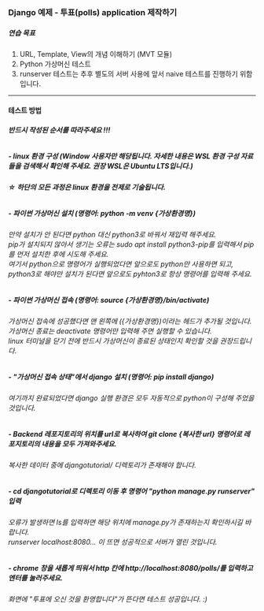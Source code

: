 ### Django 예제 - 투표(polls) application 제작하기

##### 연습 목표
1. URL, Template, View의 개념 이해하기 (MVT 모듈)
2. Python 가상머신 테스트
3. runserver 테스트는 추후 별도의 서버 사용에 앞서 naive 테스트를 진행하기 위함입니다.
---
#### 테스트 방법
###### **반드시 작성된 순서를 따라주세요 !!!**
##### - linux 환경 구성 (Window 사용자만 해당됩니다. 자세한 내용은 WSL 환경 구성 자료들을 검색해서 확인해 주세요. 권장 WSL은 Ubuntu LTS입니다.) 

###### **☆ 하단의 모든 과정은 linux 환경을 전제로 기술됩니다.**
##### - 파이썬 가상머신 설치 (명령어: python -m venv {가상환경명})
###### 만약 설치가 안 된다면 python 대신 python3로 바꿔서 재입력 해주세요.</br>pip가 설치되지 않아서 생기는 오류는 sudo apt install python3-pip를 입력해서 pip를 먼저 설치한 후에 시도해 주세요. </br>*여기서 python으로 명령어가 실행되었다면 앞으로도 python만 사용하면 되고, python3로 해야만 설치가 된다면 앞으로도 pyhton3로 항상 명령어를 입력해 주세요.*
##### - 파이썬 가상머신 접속 (명령어: source {가상환경명}/bin/activate) 
###### 가상머신 접속에 성공했다면 맨 왼쪽에 ({가상환경명})이라는 헤드가 추가될 것입니다. </br>가상머신 종료는 deactivate 명령어만 입력해 주면 실행할 수 있습니다. </br>linux 터미널을 닫기 전에 반드시 가상머신이 종료된 상태인지 확인할 것을 권장드립니다.
##### - "가상머신 접속 상태"에서 django 설치 (명령어: pip install django) 
###### 여기까지 완료되었다면 django 실행 환경은 모두 자동적으로 python이 구성해 주었을 것입니다. 
##### - Backend 레포지토리의 위치를 url로 복사하여 git clone {복사한 url} 명령어로 레포지토리의 내용을 모두 가져와주세요. 
###### 복사한 데이터 중에 djangotutorial/ 디렉토리가 존재해야 합니다.
##### - cd djangotutorial로 디렉토리 이동 후 명령어 "python manage.py runserver" 입력 
###### *오류가 발생하면 ls를 입력하면 해당 위치에 manage.py가 존재하는지 확인하시길 바랍니다.* </br>runserver localhost:8080... 이 뜨면 성공적으로 서버가 열린 것입니다.
##### - chrome 창을 새롭게 띄워서 http 칸에 http://localhost:8080/polls/를 입력하고 엔터를 눌러주세요. 
###### 화면에 "투표에 오신 것을 환영합니다"가 뜬다면 테스트 성공입니다. :)
